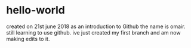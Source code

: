 # hello-world
created on 21st june 2018 as an introduction to Github 
the name is omair. still learning to use github. ive just created my first branch and am now making edits to it.
